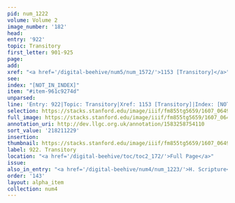 ```yaml
---
pid: num_1222
volume: Volume 2
image_number: '182'
head:
entry: '922'
topic: Transitory
first_letter: 901-925
page:
add:
xref: "<a href='/digital-beehive/num5/num_1572/'>1153 [Transitory]</a>"
see:
index: "[NOT_IN_INDEX]"
item: "#item-961c9274d"
unparsed:
line: 'Entry: 922|Topic: Transitory|Xref: 1153 [Transitory]|Index: [NOT_IN_INDEX]|#item-961c9274d'
selection: https://stacks.stanford.edu/image/iiif/fm855tg5659/1607_0649/949,1229,2812,640/full/0/default.jpg
full_image: https://stacks.stanford.edu/image/iiif/fm855tg5659/1607_0649/full/full/0/default.jpg
annotation_uri: http://dev.llgc.org.uk/annotation/1583258754110
sort_value: '218211229'
insertion:
thumbnail: https://stacks.stanford.edu/image/iiif/fm855tg5659/1607_0649/949,1229,600,180/250,/0/default.jpg
label: 922. Transitory
location: "<a href='/digital-beehive/toc/toc2_172/'>Full Page</a>"
issue:
also_in_entry: "<a href='/digital-beehive/num4/num_1223/'>H. Scripture</a>"
order: '143'
layout: alpha_item
collection: num4
---
```

